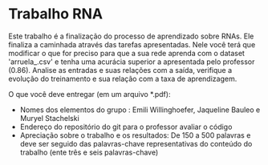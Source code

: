 # Trabalho RNA

<p>Este trabalho é a finalização do processo de aprendizado sobre RNAs. Ele finaliza a caminhada através das tarefas apresentadas. Nele você terá que modificar o que for preciso para que a sua rede aprenda com o dataset 'arruela_.csv' e tenha uma acurácia superior a apresentada pelo professor (0.86). Analise as entradas e suas relações com a saída, verifique a evolução do treinamento e sua relação com a taxa de aprendizagem.</p>

<p>O que você deve entregar (em um arquivo *.pdf):</p>

<ul>
<li>Nomes dos elementos do grupo : Emili Willinghoefer, Jaqueline Bauleo e Muryel Stachelski</li>
<li>Endereço do repositório do git para o professor avaliar o código</li>
<li>Apreciação sobre o trabalho e os resultados:
 De 150 a 500 palavras e deve ser seguido das palavras-chave representativas do conteúdo do trabalho (ente três e seis palavras-chave) </li>
</ul>
